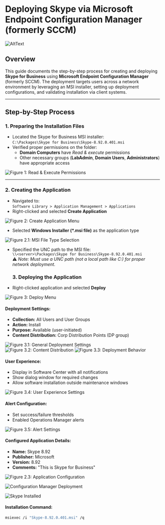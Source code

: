 # Deploying Skype via Microsoft Endpoint Configuration Manager (formerly SCCM)

![AltText](sccm.avif)

## Overview
This guide documents the step-by-step process for creating and deploying **Skype for Business** using **Microsoft Endpoint Configuration Manager** (formerly SCCM). The deployment targets users across a network environment by leveraging an MSI installer, setting up deployment configurations, and validating installation via client systems.

---

## Step-by-Step Process

### 1. Preparing the Installation Files
- Located the Skype for Business MSI installer:  
  `C:\Packages\Skype for Business\Skype-8.92.0.401.msi`
- Verified proper permissions on the folder:
  - **Domain Computers** have _Read & execute_ permissions
  - Other necessary groups (**LabAdmin**, **Domain Users**, **Administrators**) have appropriate access

![Figure 1: Read & Execute Permissions](1.%20Read%20&%20Execute%20is%20On.png)

---

### 2. Creating the Application
- Navigated to:  
  `Software Library > Application Management > Applications`
- Right-clicked and selected **Create Application**

![Figure 2: Create Application Menu](2.%20Create%20Application.png)

- Selected **Windows Installer (*.msi file)** as the application type

![Figure 2.1: MSI File Type Selection](2.1%20Create%20Application.png)

- Specified the UNC path to the MSI file:  
  `\\<server>\Packages\Skype for Business\Skype-8.92.0.401.msi`  
  ⚠️ _Note: Must use a UNC path (not a local path like C:\) for proper network deployment._

  ### 3. Deploying the Application
- Right-clicked application and selected **Deploy**

![Figure 3: Deploy Menu](3.%20Deploy.png)

#### Deployment Settings:
- **Collection:** All Users and User Groups  
- **Action:** Install  
- **Purpose:** Available (user-initiated)  
- **Content Distribution:** Corp Distribution Points (DP group)  

![Figure 3.1: General Deployment Settings](3.1%20Deploy.png)
![Figure 3.2: Content Distribution](3.2%20Deploy.png)
![Figure 3.3: Deployment Behavior](3.3%20Deploy.png)

#### User Experience:
- Display in Software Center with all notifications  
- Show dialog window for required changes  
- Allow software installation outside maintenance windows  

![Figure 3.4: User Experience Settings](3.4%20Deploy.png)

#### Alert Configuration:
- Set success/failure thresholds  
- Enabled Operations Manager alerts  

![Figure 3.5: Alert Settings](3.5%20Deploy.png)

#### Configured Application Details:
- **Name:** Skype 8.92  
- **Publisher:** Microsoft  
- **Version:** 8.92  
- **Comments:** "This is Skype for Business"

![Figure 2.3: Application Configuration](2.3%20Create%20Application.png)

![Configuration Manager Deployment](4.%20Configuration%20Manager.png)

![Skype Installed](5.%20Skype%20Installed.png)

#### Installation Command:
```bash
msiexec /i "Skype-8.92.0.401.msi" /q 
```
